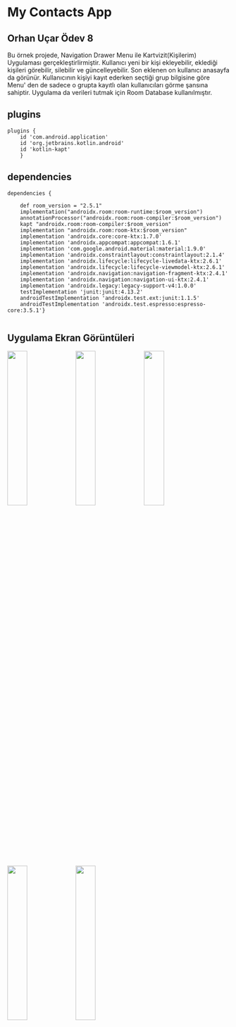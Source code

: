# My Contacts App
<h2>Orhan Uçar Ödev 8</h2>
 
<p>Bu örnek projede, Navigation Drawer Menu ile Kartvizit(Kişilerim) Uygulaması gerçekleştirlirmiştir. Kullanıcı yeni bir kişi ekleyebilir, eklediği kişileri görebilir, silebilir ve güncelleyebilir. Son eklenen on kullanıcı anasayfa da görünür. Kullanıcının kişiyi kayıt ederken seçtiği grup bilgisine göre Menu' den de sadece o grupta kayıtlı olan kullanıcıları görme şansına sahiptir. Uygulama da verileri tutmak için Room Database kullanılmıştır.</p> 

<h2>plugins</h2>
<pre><code>plugins {
    id 'com.android.application'
    id 'org.jetbrains.kotlin.android'
    id 'kotlin-kapt'
    }</code></pre>
    
<h2>dependencies</h2>

<pre><code>dependencies {

    def room_version = "2.5.1"
    implementation("androidx.room:room-runtime:$room_version")
    annotationProcessor("androidx.room:room-compiler:$room_version")
    kapt "androidx.room:room-compiler:$room_version"
    implementation "androidx.room:room-ktx:$room_version"
    implementation 'androidx.core:core-ktx:1.7.0'
    implementation 'androidx.appcompat:appcompat:1.6.1'
    implementation 'com.google.android.material:material:1.9.0'
    implementation 'androidx.constraintlayout:constraintlayout:2.1.4'
    implementation 'androidx.lifecycle:lifecycle-livedata-ktx:2.6.1'
    implementation 'androidx.lifecycle:lifecycle-viewmodel-ktx:2.6.1'
    implementation 'androidx.navigation:navigation-fragment-ktx:2.4.1'
    implementation 'androidx.navigation:navigation-ui-ktx:2.4.1'
    implementation 'androidx.legacy:legacy-support-v4:1.0.0'
    testImplementation 'junit:junit:4.13.2'
    androidTestImplementation 'androidx.test.ext:junit:1.1.5'
    androidTestImplementation 'androidx.test.espresso:espresso-core:3.5.1'}
    </code></pre>    

<h2>Uygulama Ekran Görüntüleri</h2>
<p float="left">
  <img src=https://github.com/orhanucr/My-Contacts-App/assets/100219838/0fa789b9-7849-46f8-9a5d-e12602b3398b width="30%" />
  <img src=https://github.com/orhanucr/My-Contacts-App/assets/100219838/9b49747b-a9f5-496c-901b-4b170da173e4 width="30%" />
  <img src=https://github.com/orhanucr/My-Contacts-App/assets/100219838/3fae8b5d-1a90-4bcc-b11b-a16b78e15225 width="30%" />
  <img src=https://github.com/orhanucr/My-Contacts-App/assets/100219838/4c7078d0-b4d6-449c-a4f2-3b8465f06c51 width="30%" />
  <img src=https://github.com/orhanucr/My-Contacts-App/assets/100219838/cf8e043b-f09b-4e87-a8fa-c813ebbd33ef width="30%" />

</p>



    
